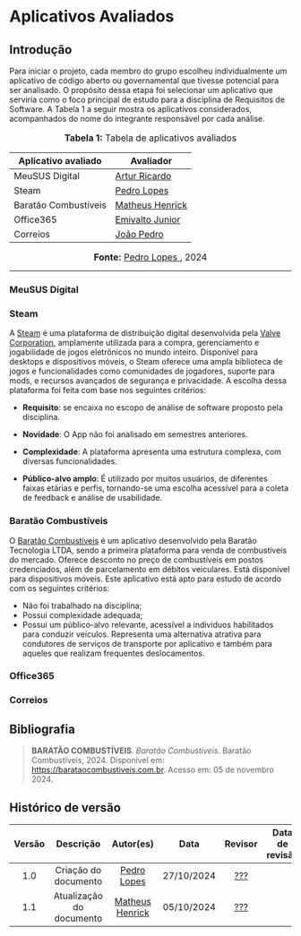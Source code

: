 # Aplicativos Avaliados

## Introdução

Para iniciar o projeto, cada membro do grupo escolheu individualmente um aplicativo de código aberto ou governamental que tivesse potencial para ser analisado. O propósito dessa etapa foi selecionar um aplicativo que serviria como o foco principal de estudo para a disciplina de Requisitos de Software. A Tabela 1 a seguir mostra os aplicativos considerados, acompanhados do nome do integrante responsável por cada análise.


<div align="center">
<font size="3"><p style="text-align: center"><b>Tabela 1:</b> Tabela de aplicativos avaliados</p></font>
  
<table>
  <thead>
    <tr>
      <th>Aplicativo avaliado</th>
      <th>Avaliador</th>
    </tr>
  </thead>
  <tbody>
    <tr>
      <td> MeuSUS Digital</td>
      <td><a href="https://github.com/algorithmorphic">Artur Ricardo</a></td>
    </tr>
    <tr>
      <td>Steam</td> 
      <td><a href="https://github.com/pLopess">Pedro Lopes</a></td>
    </tr>
    <tr>
      <td>Baratão Combustíveis</td>
      <td><a href="https://github.com/MatheusHenrickSantos">Matheus Henrick</a></td>
    </tr>
    <tr>
      <td>Office365</td>
      <td><a href="https://github.com/EmivaltoJrr ">Emivalto Junior</a></td>
    </tr>
    <tr>
      <td>Correios</td>
      <td><a href="https://github.com/JoosPerro">João Pedro</a></td>
    </tr>
  </tbody>
</table>

<font size="3"><p style="text-align: center"><b>Fonte:</b> <a href="https://github.com/pLopess">Pedro Lopes </a>, 2024</p></font>
</div>

---

### MeuSUS Digital

### Steam
A [Steam](https://store.steampowered.com/) é uma plataforma de distribuição digital desenvolvida pela [Valve Corporation](https://www.valvesoftware.com/), amplamente utilizada para a compra, gerenciamento e jogabilidade de jogos eletrônicos no mundo inteiro. Disponível para desktops e dispositivos móveis, o Steam oferece uma ampla biblioteca de jogos e funcionalidades como comunidades de jogadores, suporte para mods, e recursos avançados de segurança e privacidade. A escolha dessa plataforma foi feita com base nos seguintes critérios:

- **Requisito**: se encaixa no escopo de análise de software proposto pela disciplina.

- **Novidade**: O App não foi analisado em semestres anteriores.

- **Complexidade**: A plataforma apresenta uma estrutura complexa, com diversas funcionalidades.

- **Público-alvo amplo**: É utilizado por muitos usuários, de diferentes faixas etárias e perfis, tornando-se uma escolha acessível para a coleta de feedback e análise de usabilidade.

### Baratão Combustíveis
O [Baratão Combustíveis](https://barataocombustiveis.com.br/) é um aplicativo desenvolvido pela Baratão Tecnologia LTDA, sendo a primeira plataforma para venda de combustíveis do mercado. Oferece desconto no preço de combustíveis em postos credenciados, além de parcelamento em débitos veiculares. Está disponível para dispositivos móveis.
Este aplicativo está apto para estudo de acordo com os seguintes critérios:

- Não foi trabalhado na disciplina;
- Possui complexidade adequada;
- Possui um público-alvo relevante, acessível a indivíduos habilitados para conduzir veículos. Representa uma alternativa atrativa para condutores de serviços de transporte por aplicativo e também para aqueles que realizam frequentes deslocamentos.

### Office365

### Correios

## Bibliografia
>**BARATÃO COMBUSTÍVEIS**. *Baratão Combustíveis*. Baratão Combustíveis, 2024. Disponível em: https://barataocombustiveis.com.br. Acesso em: 05 de novembro 2024.</br>

## Histórico de versão
<center>

| Versão |          Descrição              |     Autor(es)      |      Data      |   Revisor     |    Data de revisão    |  
|:------:|:-------------------------------:|:--------------:|:--------------:|:-------------:|:---------------------:|
|  1.0   | Criação do documento |  [Pedro Lopes](https://github.com/pLopess) | 27/10/2024   | [???]() ||
|  1.1   | Atualização do documento | [Matheus Henrick](https://github.com/MatheusHenrickSantos) | 05/10/2024 | [???]() ||

</center>
